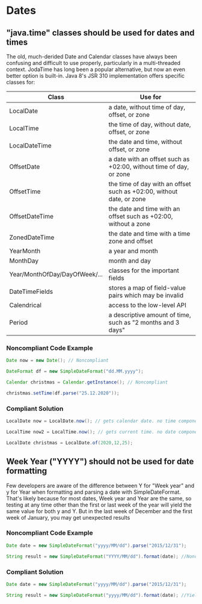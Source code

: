 # Dates

## "java.time" classes should be used for dates and times


The old, much-derided Date and Calendar classes have always been confusing and difficult to use properly, particularly in a multi-threaded context. JodaTime has long been a popular alternative, but now an even better option is built-in. Java 8&#39;s JSR 310 implementation offers specific classes for:

| **Class** | **Use for** |
| --- | --- |
| LocalDate | a date, without time of day, offset, or zone |
| LocalTime | the time of day, without date, offset, or zone |
| LocalDateTime | the date and time, without offset, or zone |
| OffsetDate | a date with an offset such as +02:00, without time of day, or zone |
| OffsetTime | the time of day with an offset such as +02:00, without date, or zone |
| OffsetDateTime | the date and time with an offset such as +02:00, without a zone |
| ZonedDateTime | the date and time with a time zone and offset |
| YearMonth | a year and month |
| MonthDay | month and day |
| Year/MonthOfDay/DayOfWeek/... | classes for the important fields |
| DateTimeFields | stores a map of field-value pairs which may be invalid |
| Calendrical | access to the low-level API |
| Period | a descriptive amount of time, such as "2 months and 3 days" |

### Noncompliant Code Example
```java
Date now = new Date(); // Noncompliant

DateFormat df = new SimpleDateFormat("dd.MM.yyyy");

Calendar christmas = Calendar.getInstance(); // Noncompliant

christmas.setTime(df.parse("25.12.2020"));
```
### Compliant Solution
```java
LocalDate now = LocalDate.now(); // gets calendar date. no time component

LocalTime now2 = LocalTime.now(); // gets current time. no date component

LocalDate christmas = LocalDate.of(2020,12,25);
```

## Week Year ("YYYY") should not be used for date formatting


Few developers are aware of the difference between Y for "Week year" and y for Year when formatting and parsing a date with SimpleDateFormat.
That&#39;s likely because for most dates, Week year and Year are the same, so testing at any time other than the first or last week of the year will yield the same value for both y and Y. But in the last week of December and the first week of January, you may get unexpected results

### Noncompliant Code Example
```java
Date date = new SimpleDateFormat("yyyy/MM/dd").parse("2015/12/31");

String result = new SimpleDateFormat("YYYY/MM/dd").format(date); //Noncompliant; yields &#39;2016/12/31&#39;
```


### Compliant Solution
```java
Date date = new SimpleDateFormat("yyyy/MM/dd").parse("2015/12/31");

String result = new SimpleDateFormat("yyyy/MM/dd").format(date); //Yields &#39;2015/12/31&#39; as expected
```